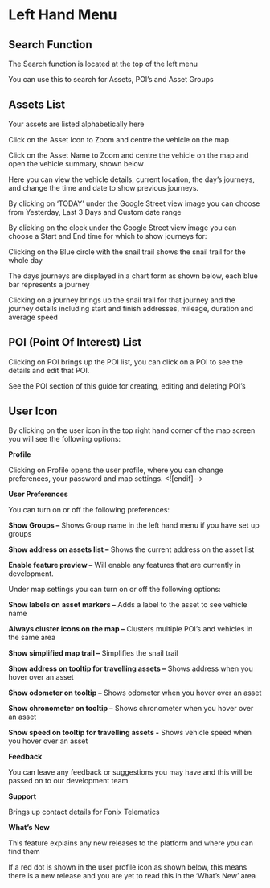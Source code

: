 # Left Hand Menu

## Search Function

The Search function is located at the top of the left menu


You can use this to search for Assets, POI’s and Asset Groups

## Assets List

Your assets are listed alphabetically here

Click on the Asset Icon 
 to Zoom and centre the vehicle on the map


Click on the Asset Name
to Zoom and centre the vehicle on the map and open the vehicle summary, shown below



Here you can view the vehicle details, current location, the day’s journeys, and change the time and date to show previous journeys.

By clicking on ‘TODAY’ under the Google Street view image you can choose from Yesterday, Last 3 Days and Custom date range



By clicking on the clock under the Google Street view image you can choose a Start and End time for which to show journeys for:



Clicking on the Blue circle with the snail trail shows the snail trail for the whole day

The days journeys are displayed in a chart form as shown below, each blue bar represents a journey



Clicking on a journey brings up the snail trail for that journey and the journey details including start and finish addresses, mileage, duration and average speed



## POI (Point Of Interest) List 

Clicking on POI brings up the POI list, you can click on a POI to see the details and edit that POI.

See the POI section of this guide for creating, editing and deleting POI’s


## User Icon

By clicking on the user icon in the top right hand corner of the map screen you will see the following options:

**Profile**

Clicking on Profile opens the user profile, where you can change preferences, your password and map settings.
<![endif]-->

**User Preferences**

You can turn on or off the following preferences:

**Show Groups –** Shows Group name in the left hand menu if you have set up groups

**Show address on assets list –** Shows the current address on the asset list

**Enable feature preview –** Will enable any features that are currently in development.

Under map settings you can turn on or off the following options:

**Show labels on asset markers –** Adds a label to the asset to see vehicle name

**Always cluster icons on the map –** Clusters multiple POI’s and vehicles in the same area

**Show simplified map trail –** Simplifies the snail trail

**Show address on tooltip for travelling assets –** Shows address when you hover over an asset

**Show odometer on tooltip –** Shows odometer when you hover over an asset

**Show chronometer on tooltip –** Shows chronometer when you hover over an asset

**Show speed on tooltip for travelling assets -** Shows vehicle speed when you hover over an asset

**Feedback**

You can leave any feedback or suggestions you may have and this will be passed on to our development team

**Support**

Brings up contact details for Fonix Telematics

**What’s New**

This feature explains any new releases to the platform and where you can find them

If a red dot is shown in the user profile icon as shown below, this means there is a new release and you are yet to read this in the ‘What’s New’ area
<!--stackedit_data:
eyJoaXN0b3J5IjpbLTE3MDA1OTE5ODIsNDI5NDUwODY0XX0=
-->